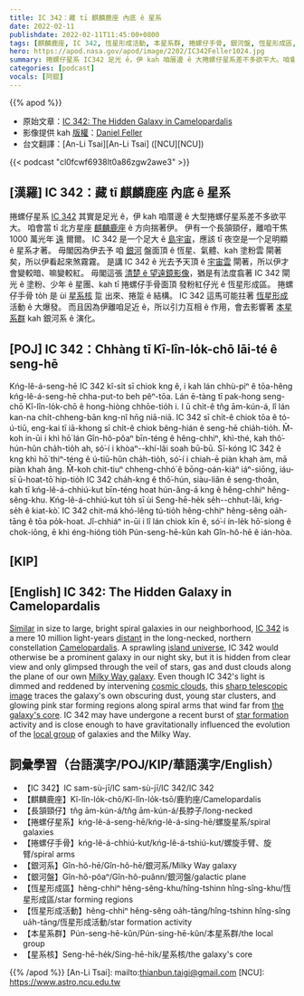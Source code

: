```yaml
---
title: IC 342：藏 tī 麒麟鹿座 內底 ê 星系
date: 2022-02-11
publishdate: 2022-02-11T11:45:00+0800
tags: [麒麟鹿座, IC 342, 恆星形成活動, 本星系群, 捲螺仔手骨, 銀河盤, 恆星形成區, 星系核, 銀河系]
hero: https://apod.nasa.gov/apod/image/2202/IC342Feller1024.jpg
summary: 捲螺仔星系 IC342 足光 ê，伊 kah 咱厝邊 ê 大捲螺仔星系差不多欲平大。咱會當 tī 北方星座 麒麟鹿座 ê 方向揣著伊。
categories: [podcast]
vocals: [阿錕]
---
```


{{% apod %}}

- 原始文章：[IC 342: The Hidden Galaxy in Camelopardalis](https://apod.nasa.gov/apod/ap220211.html)
- 影像提供 kah [版權][copyright]：[Daniel Feller](https://www.chaoticnebula.com/)
- 台文翻譯：[An-Li Tsai][An-Li Tsai] ([NCU][NCU])

{{< podcast "cl0fcwf6938lt0a86zgw2awe3" >}}

## [漢羅] IC 342：藏 tī 麒麟鹿座 內底 ê 星系
捲螺仔星系 [IC 342][IC 342] 其實是足光 ê，伊 kah 咱厝邊 ê 大型捲螺仔星系差不多欲平大。
咱會當 tī 北方星座 [麒麟鹿座][Camelopardalis] ê 方向揣著伊。
伊有一个長頷頸仔，離咱干焦 1000 萬光年 [遠][distant] 爾爾。
IC 342 是一个足大 ê [島宇宙][island universe]，應該 tī 夜空是一个足明顯 ê 星系才著。
毋閣因為伊去予 咱 [銀河][Milky Way galaxy] 盤面頂 ê 恆星、氣體、kah 塗粉雲 閘著矣，所以伊看起來煞霧霧。
是講 IC 342 ê 光去予天頂 ê [宇宙雲][cosmic clouds] 閘著，所以伊才會變較暗、嘛變較紅。
毋閣這張 [清楚 ê 望遠鏡影像][sharp telescopic image]，猶是有法度翕著 IC 342 閘光 ê 塗粉、少年 ê 星團、kah tī 捲螺仔手骨面頂 發粉紅仔光 ê 恆星形成區。
捲螺仔手骨 to̍h 是 ùi [星系核][the galaxy's core] 踅 出來、捲踅 ê 結構。
IC 342 這馬可能拄著 [恆星形成][star formation] 活動 ê 大爆發。
而且因為伊離咱足近 ê，所以引力互相 ê 作用，會去影響著 [本星系群][local group] kah 銀河系 ê 演化。

## [POJ] IC 342：Chhàng tī Kî-lîn-lo̍k-chō lāi-té ê seng-hē
Kńg-lê-á-seng-hē IC 342 kî-si̍t sī chiok kng ê, i kah lán chhù-piⁿ ê tōa-hêng kńg-lê-á-seng-hē chha-put-to beh pêⁿ-tōa.
Lán ē-tàng tī pak-hong seng-chō Kî-lîn-lo̍k-chō ê hong-hiòng chhōe-tio̍h i.
I ū chi̍t-ê tn̂g ām-kún-á, lî lán kan-na chi̍t-chheng-bān kng-nî hn̄g niā-niā.
IC 342 sī chi̍t-ê chiok tōa ê tó-ú-tiū, eng-kai tī iā-khong sī chi̍t-ê chiok bêng-hián ê seng-hē chia̍h-tio̍h.
M̄-koh in-ūi i khì hō͘ lán Gîn-hô-pôaⁿ bīn-téng ê hêng-chhiⁿ, khì-thé, kah thô͘-hún-hûn cha̍h-tio̍h ah, só͘-í i khòaⁿ--khí-lâi soah bū-bū.
Sī-kóng IC 342 ê kng khì hō͘ thiⁿ-téng ê ú-tiū-hûn cha̍h-tio̍h, só͘-í i chiah-ē piàn khah àm, mā piàn khah âng.
M̄-koh chit-tiuⁿ chheng-chhó͘ ê bōng-oán-kiàⁿ iáⁿ-siōng, iáu-sī ū-hoat-tō͘ hip-tio̍h IC 342 cha̍h-kng ê thô͘-hún, siàu-liân ê seng-thoân, kah tī kńg-lê-á-chhiú-kut bīn-téng hoat hún-âng-á kng ê hêng-chhiⁿ hêng-sêng-khu.
Kńg-lê-á-chhiú-kut to̍h sī ùi Seng-hē-he̍k se̍h--chhut-lâi, kńg-se̍h ê kiat-kò͘.
IC 342 chit-má khó-lêng tú-tio̍h hêng-chhiⁿ hêng-sêng oa̍h-tāng ê tōa po̍k-hoat.
Jî-chhiáⁿ in-ūi i lî lán chiok kīn ê, só͘-í ín-le̍k hō͘-siong ê chok-iōng, ē khì éng-hióng tio̍h Pún-seng-hē-kûn kah Gîn-hô-hē ê ián-hòa.

## [KIP]

## [English] IC 342: The Hidden Galaxy in Camelopardalis
[Similar][Similar] in size to large, bright spiral galaxies in our neighborhood, [IC 342][IC 342] is a mere 10 million light-years [distant][distant] in the long-necked, northern constellation [Camelopardalis][Camelopardalis].
A sprawling [island universe][island universe], IC 342 would otherwise be a prominent galaxy in our night sky, but it is hidden from clear view and only glimpsed through the veil of stars, gas and dust clouds along the plane of our own [Milky Way galaxy][Milky Way galaxy].
Even though IC 342's light is dimmed and reddened by intervening [cosmic clouds][cosmic clouds], this [sharp telescopic image][sharp telescopic image] traces the galaxy's own obscuring dust, young star clusters, and glowing pink star forming regions along spiral arms that wind far from [the galaxy's core][the galaxy's core].
IC 342 may have undergone a recent burst of [star formation][star formation] activity and is close enough to have gravitationally influenced the evolution of the [local group][local group] of galaxies and the Milky Way.


## 詞彙學習（台語漢字/POJ/KIP/華語漢字/English）
- 【IC 342】IC sam-sù-jī/IC sam-sù-jī/IC 342/IC 342
- 【麒麟鹿座】Kî-lîn-lo̍k-chō/Kî-lîn-lo̍k-tsō/鹿豹座/Camelopardalis
- 【長頷頸仔】tn̂g ām-kún-á/tn̂g ām-kún-á/長脖子/long-necked
- 【捲螺仔星系】kńg-lê-á-seng-hē/kńg-lê-á-sing-hē/螺旋星系/spiral galaxies
- 【捲螺仔手骨】kńg-lê-á-chhiú-kut/kńg-lê-á-tshiú-kut/螺旋手臂、旋臂/spiral arms
- 【銀河系】Gîn-hô-hē/Gîn-hô-hē/銀河系/Milky Way galaxy
- 【銀河盤】Gîn-hô-pôaⁿ/Gîn-hô-puânn/銀河盤/galactic plane
- 【恆星形成區】hêng-chhiⁿ hêng-sêng-khu/hîng-tshinn hîng-sîng-khu/恆星形成區/star forming regions
- 【恆星形成活動】hêng-chhiⁿ hêng-sêng oa̍h-tāng/hîng-tshinn hîng-sîng ua̍h-tāng/恆星形成活動/star formation activity
- 【本星系群】Pún-seng-hē-kûn/Pún-sing-hē-kûn/本星系群/the local group
- 【星系核】Seng-hē-he̍k/Sing-hē-hi̍k/星系核/the galaxy's core

{{% /apod %}}
[An-Li Tsai]: mailto:thianbun.taigi@gmail.com
[NCU]: https://www.astro.ncu.edu.tw

[copyright]: https://apod.nasa.gov/apod/fap/lib/about_apod.html#srapply

[Similar]:https://apod.nasa.gov/apod/ap101209.html
[IC 342]:http://spider.seds.org/spider/LG/i0342.html
[distant]:http://adsabs.harvard.edu/cgi-bin/bib_query?2002AJ....124..839S
[Camelopardalis]:http://www.hawastsoc.org/deepsky/cam/index.html
[island universe]:https://apod.nasa.gov/apod/ap051222.html
[Milky Way galaxy]:https://apod.nasa.gov/apod/ap110520.html
[cosmic clouds]:http://www-ssg.sr.unh.edu/ism/what1.html
[sharp telescopic image]:https://www.chaoticnebula.com/2021/10/23/ic-342-the-hidden-galaxy-of-camelopardalis/
[the galaxy's core]:http://spacetelescope.org/images/potw1727a/
[star formation]:http://www.nasa.gov/mission_pages/spitzer/multimedia/pia14402.html
[local group]:http://messier.seds.org/xtra/ngc/maffei1g.html
